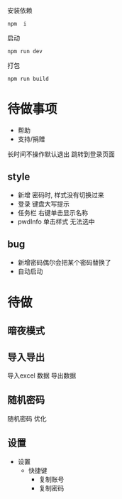 安装依赖
```
npm  i
```
启动
```
npm run dev
```
打包
```
npm run build
```

# 待做事项
- 帮助
- 支持/捐赠

长时间不操作默认退出 跳转到登录页面

## style
- 新增 密码时, 样式没有切换过来
- 登录 键盘大写提示
- 任务栏 右键单击显示名称
- pwdInfo 单击样式 无法选中

## bug
- 新增密码偶尔会把某个密码替换了
- 自动启动


# 待做
## 暗夜模式

## 导入导出 
导入excel 数据
导出数据

## 随机密码
随机密码 优化

## 设置
- 设置 
  - 快捷键
    - 复制账号
    - 复制密码

